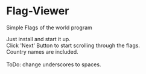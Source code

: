 # Flag-Viewer
Simple Flags of the world program

Just install and start it up.<br>
Click 'Next' Button to start scrolling through the flags.<br>
Country names are included.<br>
<br>
ToDo: change underscores to spaces.
